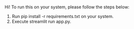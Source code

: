 Hi! To run this on your system, please follow the steps below:

1. Run pip install -r requirements.txt on your system.
2. Execute streamlit run app.py.
